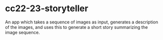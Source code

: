 # cc22-23-storyteller

An app which takes a sequence of images as input, generates a description of the images, and uses this to generate a short story summarizing the image sequence.

